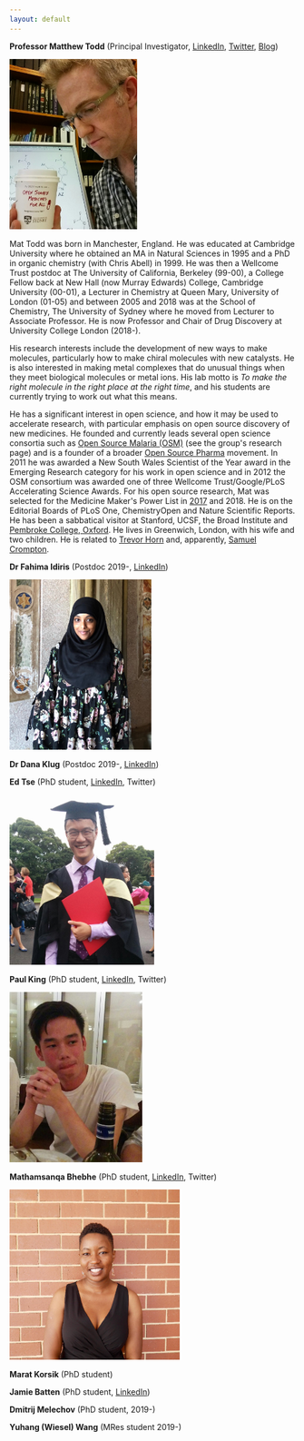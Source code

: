```yaml
---
layout: default
---
```



**Professor Matthew Todd** (Principal Investigator, [LinkedIn](https://www.linkedin.com/in/matthew-todd-81633313/), [Twitter](https://twitter.com/MatToddChem), [Blog](https://intermolecular.wordpress.com/))  

<img src="./group member pix/Meds_for_all.jpg" height="300">

Mat Todd was born in Manchester, England. He was educated at Cambridge University where he obtained an MA in Natural Sciences in 1995 and a PhD in organic chemistry (with Chris Abell) in 1999. He was then a Wellcome Trust postdoc at The University of California, Berkeley (99-00), a College Fellow back at New Hall (now Murray Edwards) College, Cambridge University (00-01), a Lecturer in Chemistry at Queen Mary, University of London (01-05) and between 2005 and 2018 was at the School of Chemistry, The University of Sydney where he moved from Lecturer to Associate Professor. He is now Professor and Chair of Drug Discovery at University College London (2018-).

His research interests include the development of new ways to make molecules, particularly how to make chiral molecules with new catalysts. He is also interested in making metal complexes that do unusual things when they meet biological molecules or metal ions. His lab motto is _To make the right molecule in the right place at the right time_, and his students are currently trying to work out what this means.

He has a significant interest in open science, and how it may be used to accelerate research, with particular emphasis on open source discovery of new medicines. He founded and currently leads several open science consortia such as [Open Source Malaria (OSM)](http://opensourcemalaria.org/) (see the group's research page) and is a founder of a broader [Open Source Pharma](http://www.opensourcepharma.net/) movement. In 2011 he was awarded a New South Wales Scientist of the Year award in the Emerging Research category for his work in open science and in 2012 the OSM consortium was awarded one of three Wellcome Trust/Google/PLoS Accelerating Science Awards. For his open source research, Mat was selected for the Medicine Maker's Power List in [2017](https://themedicinemaker.com/power-list/2017/) and 2018. He is on the Editorial Boards of PLoS One, ChemistryOpen and Nature Scientific Reports. He has been a sabbatical visitor at Stanford, UCSF, the Broad Institute and [Pembroke College, Oxford](https://www.pmb.ox.ac.uk/fellows-staff/profiles/dr-matthew-todd). He lives in Greenwich, London, with his wife and two children. He is related to [Trevor Horn](https://en.wikipedia.org/wiki/Trevor_Horn) and, apparently, [Samuel Crompton](https://en.wikipedia.org/wiki/Samuel_Crompton).

**Dr Fahima Idiris** (Postdoc 2019-, [LinkedIn](https://www.linkedin.com/in/fahima-idiris/))  

<img src="https://github.com/todd-lers/people/blob/master/wiki%20group%20member%20pix/Fahima%20Idiris.jpg" height="300"> </img>

**Dr Dana Klug** (Postdoc 2019-, [LinkedIn](https://uk.linkedin.com/in/dana-klug-9829259a))

**Ed Tse** (PhD student, [LinkedIn](https://www.linkedin.com/in/edwin-tse-92144155/), Twitter)  

<img src="https://github.com/todd-lers/people/blob/master/wiki%20group%20member%20pix/Ed_Tse.jpg" height="300"> </img>

**Paul King** (PhD student, [LinkedIn](https://www.linkedin.com/in/paul-king-00547874/), Twitter)

<img src="https://github.com/todd-lers/people/blob/master/wiki%20group%20member%20pix/Paul_King.jpeg" height="300"> </img>

**Mathamsanqa Bhebhe** (PhD student, [LinkedIn](https://www.linkedin.com/in/mathamsanqa-bhebhe-b53281101/), Twitter)

<img src="https://github.com/todd-lers/people/blob/master/wiki%20group%20member%20pix/Tha.jpg" height="300"> </img>

**Marat Korsik** (PhD student)

**Jamie Batten** (PhD student, [LinkedIn](https://www.linkedin.com/in/jamie-michael-batten/))

**Dmitrij Melechov** (PhD student, 2019-)  

**Yuhang (Wiesel) Wang** (MRes student 2019-)
